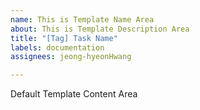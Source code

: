 ```yaml
---
name: This is Template Name Area
about: This is Template Description Area
title: "[Tag] Task Name"
labels: documentation
assignees: jeong-hyeonHwang

---
```


Default Template Content Area
